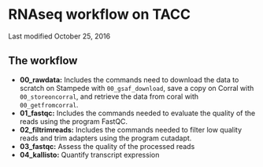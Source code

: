 # RNAseq workflow on TACC
Last modified October 25, 2016

## The workflow
* **00_rawdata:** Includes the commands need to download the data to scratch on Stampede with `00_gsaf_download`, save a copy on Corral with `00_storeoncorral`, and retrieve the data from coral with `00_getfromcorral`. 
* **01_fastqc:** Includes the commands needed to evaluate the quality of the reads using the program FastQC.
* **02_filtrimreads:** Includes the commands needed to filter low quality reads and trim adapters using the program cutadapt.
* **03_fastqc:** Assess the quality of the processed reads
* **04_kallisto:** Quantify transcript expression